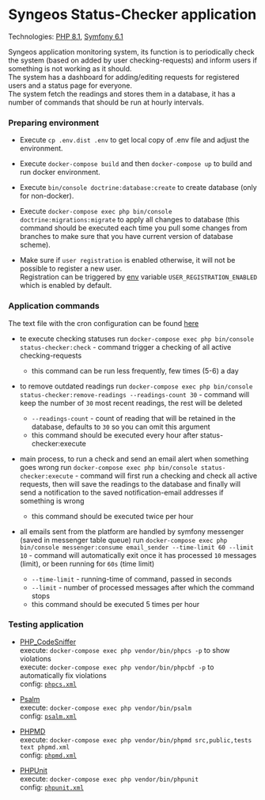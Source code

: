 # Syngeos Status-Checker application

Technologies: 
[PHP 8.1](https://www.php.net/releases/8.1/en.php),
[Symfony 6.1](https://symfony.com/doc/6.1/index.html)

Syngeos application monitoring system, its function is to periodically check the system (based on added by user checking-requests)
and inform users if something is not working as it should.\
The system has a dashboard for adding/editing requests for registered users and a status page for everyone.\
The system fetch the readings and stores them in a database, it has a number of commands that should be run at hourly intervals.


### Preparing environment

* Execute `cp .env.dist .env` to get local copy of .env file and adjust the environment.

* Execute `docker-compose build` and then `docker-compose up` to build and run docker environment.

* Execute `bin/console doctrine:database:create` to create database (only for non-docker).

* Execute `docker-compose exec php bin/console doctrine:migrations:migrate` to
  apply all changes to database (this command should be executed each time you pull some changes from branches to make
  sure that you have current version of database scheme).

* Make sure if `user registration` is enabled otherwise, it will not be possible to register a new user.\
  Registration can be triggered by [env](./.env) variable `USER_REGISTRATION_ENABLED` which is enabled by default.

### Application commands

The text file with the cron configuration can be found [here](./cron.txt) 

* te execute checking statuses
  run `docker-compose exec php bin/console status-checker:check` - command trigger a checking of all active checking-requests
    - this command can be run less frequently, few times (5-6) a day


* to remove outdated readings
  run `docker-compose exec php bin/console status-checker:remove-readings --readings-count 30` - command will keep the number of `30` most recent readings, the rest will be deleted
    - `--readings-count` - count of reading that will be retained in the database, defaults to `30` so you can omit this argument
    - this command should be executed every hour after status-checker:execute


* main process, to run a check and send an email alert when something goes wrong
  run `docker-compose exec php bin/console status-checker:execute` - command will first run a checking and check all active requests, 
  then will save the readings to the database and finally will send a notification to the saved notification-email addresses if something is wrong
    - this command should be executed twice per hour


* all emails sent from the platform are handled by symfony messenger (saved in messenger table queue)
  run `docker-compose exec php bin/console messenger:consume email_sender --time-limit 60 --limit 10` - command will automatically exit once it has processed `10` messages (limit),
  or been running for `60s` (time limit)
    - `--time-limit` - running-time of command, passed in seconds
    - `--limit` - number of processed messages after which the command stops
    - this command should be executed 5 times per hour


### Testing application

* [PHP_CodeSniffer](https://github.com/squizlabs/PHP_CodeSniffer)\
  execute: `docker-compose exec php vendor/bin/phpcs -p` to show violations\
  execute: `docker-compose exec php vendor/bin/phpcbf -p` to automatically fix violations\
  config: [`phpcs.xml`](./phpcs.xml.dist)


* [Psalm](https://psalm.dev/) \
  execute: `docker-compose exec php vendor/bin/psalm`\
  config: [`psalm.xml`](./psalm.xml)


* [PHPMD](https://phpmd.org/)\
  execute: `docker-compose exec php vendor/bin/phpmd src,public,tests text phpmd.xml`\
  config: [`phpmd.xml`](./phpmd.xml)


* [PHPUnit](https://phpunit.de/)\
  execute: `docker-compose exec php vendor/bin/phpunit`\
  config: [`phpunit.xml`](./phpunit.xml.dist)
